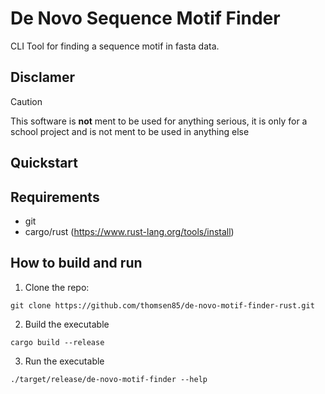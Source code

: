 # De Novo Sequence Motif Finder

CLI Tool for finding a sequence motif in fasta data.

## Disclamer

> [!CAUTION]
> This software is **not** ment to be used for anything serious, it is only for a school project and is not ment to be used in anything else

## Quickstart

## Requirements

- git
- cargo/rust (https://www.rust-lang.org/tools/install)

## How to build and run

1. Clone the repo:

```
git clone https://github.com/thomsen85/de-novo-motif-finder-rust.git
```

2. Build the executable

```
cargo build --release
```

3. Run the executable

```
./target/release/de-novo-motif-finder --help
```
